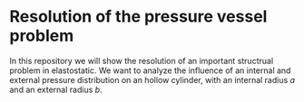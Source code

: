 # Resolution of the pressure vessel problem

In this repository we will show the resolution of an important structrual problem in elastostatic. We want to analyze the influence of an internal and external pressure distribution on an hollow cylinder, with an internal radius *a* and an external radius *b*.
